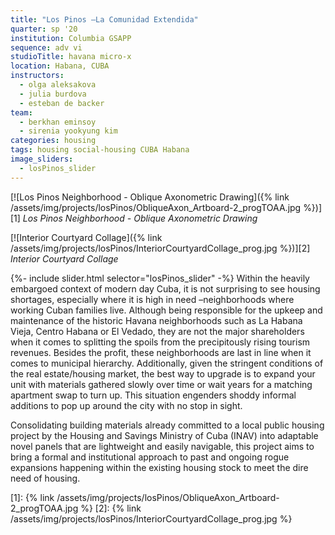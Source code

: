 ```yaml
---
title: "Los Pinos –La Comunidad Extendida"
quarter: sp '20
institution: Columbia GSAPP
sequence: adv vi
studioTitle: havana micro-x
location: Habana, CUBA
instructors:
  - olga aleksakova
  - julia burdova
  - esteban de backer
team:
  - berkhan eminsoy
  - sirenia yookyung kim
categories: housing
tags: housing social-housing CUBA Habana
image_sliders:
  - losPinos_slider
---
```

[![Los Pinos Neighborhood - Oblique Axonometric Drawing]({% link /assets/img/projects/losPinos/ObliqueAxon_Artboard-2_progTOAA.jpg %})][1]
*Los Pinos Neighborhood - Oblique Axonometric Drawing*

[![Interior Courtyard Collage]({% link /assets/img/projects/losPinos/InteriorCourtyardCollage_prog.jpg %})][2]
*Interior Courtyard Collage*

<!-- excerpt-start -->
{%- include slider.html selector="losPinos_slider" -%}
Within the heavily embargoed context of modern day Cuba, it is not surprising to see housing shortages, especially where it is high in need –neighborhoods where working Cuban families live. Although being responsible for the upkeep and maintenance of the historic Havana neighborhoods such as La Habana Vieja, Centro Habana or El Vedado, they are not the major shareholders when it comes to splitting the spoils from the precipitously rising tourism revenues. Besides the profit, these neighborhoods are last in line when it comes to municipal hierarchy. Additionally, given the stringent conditions of the real estate/housing market, the best way to upgrade is to expand your unit with materials gathered slowly over time or wait years for a matching apartment swap to turn up. This situation engenders shoddy informal additions to pop up around the city with no stop in sight.
<!-- excerpt-end -->

Consolidating building materials already committed to a local public housing project by the Housing and Savings Ministry of Cuba (INAV) into adaptable novel panels that are lightweight and easily navigable, this project aims to bring a formal and institutional approach to past and ongoing rogue expansions happening within the existing housing stock to meet the dire need of housing.

[1]: {% link /assets/img/projects/losPinos/ObliqueAxon_Artboard-2_progTOAA.jpg %}
[2]: {% link /assets/img/projects/losPinos/InteriorCourtyardCollage_prog.jpg %}